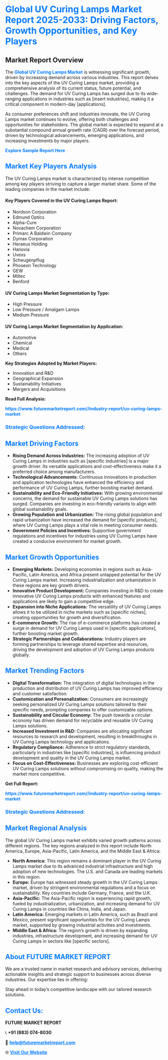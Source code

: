 <h1 style="color: #007BFF;">Global UV Curing Lamps Market Report 2025-2033: Driving Factors, Growth Opportunities, and Key Players</h1>

<section id="overview">
<h2>Market Report Overview</h2>
<p>The <a href="https://www.futuremarketreport.com//industry-report/uv-curing-lamps-market" style="color: #007BFF; text-decoration: none;"><strong>Global UV Curing Lamps Market</strong></a> is witnessing significant growth, driven by increasing demand across various industries. This report delves into the key aspects of the UV Curing Lamps market, providing a comprehensive analysis of its current status, future potential, and challenges. The demand for UV Curing Lamps has surged due to its wide-ranging applications in industries such as [insert industries], making it a critical component in modern-day [applications].</p>
<p>As consumer preferences shift and industries innovate, the UV Curing Lamps market continues to evolve, offering both challenges and opportunities for stakeholders. The global market is expected to expand at a substantial compound annual growth rate (CAGR) over the forecast period, driven by technological advancements, emerging applications, and increasing investments by major players.</p>
</section>

<section id="overview">
<p><a href="https://www.futuremarketreport.com//request-sample/reportId=91974" style="color: #007BFF; text-decoration: none;"><strong>Explore Sample Report Here</strong></a></p>
</section>

<section id="key-players">
<h2 style="color: #007BFF;">Market Key Players Analysis</h2>
<p>The UV Curing Lamps market is characterized by intense competition among key players striving to capture a larger market share. Some of the leading companies in the market include:</p>
<h4>Key Players Covered in the UV Curing Lamps Report:</h4>
<ul><li>Nordson Corporation</li><li>Edmund Optics</li><li>Alpha-Cure</li><li>Novachem Corporation</li><li>Primarc A Baldwin Company</li><li>Dymax Corporation</li><li>Heraeus Holding</li><li>Hanovia</li><li>Uvexs</li><li>Scheugenpflug</li><li>Phoseon Technology</li><li>GEW</li><li>Miltec</li><li>Benford</li></ul>
<h4>UV Curing Lamps Market Segmentation by Type:</h4>
<ul><li>High Pressure</li><li>Low Pressure / Amalgam Lamps</li><li>Medium Pressure</li></ul>

<h4>UV Curing Lamps Market Segmentation by Application:</h4>
<ul><li>Automotive</li><li>Chemical</li><li>Medical</li><li>Others</li></ul>
<p><strong>Key Strategies Adopted by Market Players:</strong></p>
<ul>
<li>Innovation and R&D</li>
<li>Geographical Expansion</li>
<li>Sustainability Initiatives</li>
<li>Mergers and Acquisitions</li>
</ul>
</section>

<section>
<p><strong>Read Full Analysis: </strong></p><a href="https://www.futuremarketreport.com//industry-report/uv-curing-lamps-market" style="color: #007BFF; text-decoration: none;"><strong>https://www.futuremarketreport.com//industry-report/uv-curing-lamps-market</strong></a>
<h3 style="color: #007BFF;">Strategic Questions Addressed:</h3>
</section>

<section id="driving-factors">
<h2 style="color: #007BFF;">Market Driving Factors</h2>
<ul>
<li><strong>Rising Demand Across Industries:</strong> The increasing adoption of UV Curing Lamps in industries such as [specific industries] is a major growth driver. Its versatile applications and cost-effectiveness make it a preferred choice among manufacturers.</li>
<li><strong>Technological Advancements:</strong> Continuous innovations in production and application technologies have enhanced the efficiency and performance of UV Curing Lamps, further boosting market demand.</li>
<li><strong>Sustainability and Eco-Friendly Initiatives:</strong> With growing environmental concerns, the demand for sustainable UV Curing Lamps solutions has surged. Companies are investing in eco-friendly variants to align with global sustainability goals.</li>
<li><strong>Growing Population and Urbanization:</strong> The rising global population and rapid urbanization have increased the demand for [specific products], where UV Curing Lamps plays a vital role in meeting consumer needs.</li>
<li><strong>Government Policies and Incentives:</strong> Supportive government regulations and incentives for industries using UV Curing Lamps have created a conducive environment for market growth.</li>
</ul>
</section>

<section id="growth-opportunities">
<h2 style="color: #007BFF;">Market Growth Opportunities</h2>
<ul>
<li><strong>Emerging Markets:</strong> Developing economies in regions such as Asia-Pacific, Latin America, and Africa present untapped potential for the UV Curing Lamps market. Increasing industrialization and urbanization in these regions are key growth drivers.</li>
<li><strong>Innovative Product Development:</strong> Companies investing in R&D to create innovative UV Curing Lamps products with enhanced features and applications are likely to gain a competitive edge.</li>
<li><strong>Expansion into Niche Applications:</strong> The versatility of UV Curing Lamps allows it to be utilized in niche markets such as [specific niches], creating opportunities for growth and diversification.</li>
<li><strong>E-commerce Growth:</strong> The rise of e-commerce platforms has created a surge in demand for UV Curing Lamps used in [specific applications], further boosting market growth.</li>
<li><strong>Strategic Partnerships and Collaborations:</strong> Industry players are forming partnerships to leverage shared expertise and resources, driving the development and adoption of UV Curing Lamps products globally.</li>
</ul>
</section>

<section id="trending-factors">
<h2 style="color: #007BFF;">Market Trending Factors</h2>
<ul>
<li><strong>Digital Transformation:</strong> The integration of digital technologies in the production and distribution of UV Curing Lamps has improved efficiency and customer satisfaction.</li>
<li><strong>Customization and Personalization:</strong> Consumers are increasingly seeking personalized UV Curing Lamps solutions tailored to their specific needs, prompting companies to offer customizable options.</li>
<li><strong>Sustainability and Circular Economy:</strong> The push towards a circular economy has driven demand for recyclable and reusable UV Curing Lamps solutions.</li>
<li><strong>Increased Investment in R&D:</strong> Companies are allocating significant resources to research and development, resulting in breakthroughs in UV Curing Lamps technology and applications.</li>
<li><strong>Regulatory Compliance:</strong> Adherence to strict regulatory standards, particularly in industries like [specific industries], is influencing product development and quality in the UV Curing Lamps market.</li>
<li><strong>Focus on Cost-Effectiveness:</strong> Businesses are exploring cost-efficient UV Curing Lamps solutions without compromising on quality, making the market more competitive.</li>
</ul>
</section>

<section>
<p><strong>Get Full Report: </strong></p><a href="https://www.futuremarketreport.com//industry-report/uv-curing-lamps-market" style="color: #007BFF; text-decoration: none;"><strong>https://www.futuremarketreport.com//industry-report/uv-curing-lamps-market</strong></a>
<h3 style="color: #007BFF;">Strategic Questions Addressed:</h3>
</section>


<section id="regional-analysis">
<h2 style="color: #007BFF;">Market Regional Analysis</h2>
<p>The global UV Curing Lamps market exhibits varied growth patterns across different regions. The key regions analyzed in this report include North America, Europe, Asia-Pacific, Latin America, and the Middle East & Africa:</p>
<ul>
<li><strong>North America:</strong> This region remains a dominant player in the UV Curing Lamps market due to its advanced industrial infrastructure and high adoption of new technologies. The U.S. and Canada are leading markets in this region.</li>
<li><strong>Europe:</strong> Europe has witnessed steady growth in the UV Curing Lamps market, driven by stringent environmental regulations and a focus on sustainability. Key countries include Germany, France, and the U.K.</li>
<li><strong>Asia-Pacific:</strong> The Asia-Pacific region is experiencing rapid growth, fueled by industrialization, urbanization, and increasing demand for UV Curing Lamps in countries like China, India, and Japan.</li>
<li><strong>Latin America:</strong> Emerging markets in Latin America, such as Brazil and Mexico, present significant opportunities for the UV Curing Lamps market, supported by growing industrial activities and investments.</li>
<li><strong>Middle East & Africa:</strong> The region’s growth is driven by expanding industries, infrastructure development, and increasing demand for UV Curing Lamps in sectors like [specific sectors].</li>
</ul>
</section>

<footer>
<h2 style="color: #007BFF;">About FUTURE MARKET REPORT</h2>
<p>We are a trusted name in market research and advisory services, delivering actionable insights and strategic support to businesses across diverse industries. Our expertise lies in offering:</p>

<p>Stay ahead in today’s competitive landscape with our tailored research solutions.</p>

<h2 style="color: #007BFF;">Contact Us:</h2>
<p><strong>FUTURE MARKET REPORT</strong></p>
<p>📞 <strong>+91 (883) 074-8030</strong></p>
<p>📧 <strong><a href="mailto:help@futuremarketreport.com" style="color: #007BFF;">help@futuremarketreport.com</a></strong></p>
<p>🌐 <strong><a href="https://www.futuremarketreport.com/" style="color: #007BFF;">Visit Our Website</a></strong></p>
</footer>